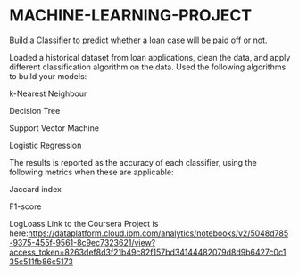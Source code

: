 # MACHINE-LEARNING-PROJECT

Build a Classifier to predict whether a loan case will be paid off or not.

 Loaded a historical dataset from  loan applications, clean the data, and apply different classification algorithm on the data. 
 Used the following algorithms to build your models:

k-Nearest Neighbour

Decision Tree

Support Vector Machine

Logistic Regression

The results is reported as the accuracy of each classifier, using the following metrics when these are applicable:

Jaccard index

F1-score

LogLoass
Link to the Coursera Project is here:https://dataplatform.cloud.ibm.com/analytics/notebooks/v2/5048d785-9375-455f-9561-8c9ec7323621/view?access_token=8263def8d3f21b49c82f157bd34144482079d8d9b6427c0c135c511fb86c5173
